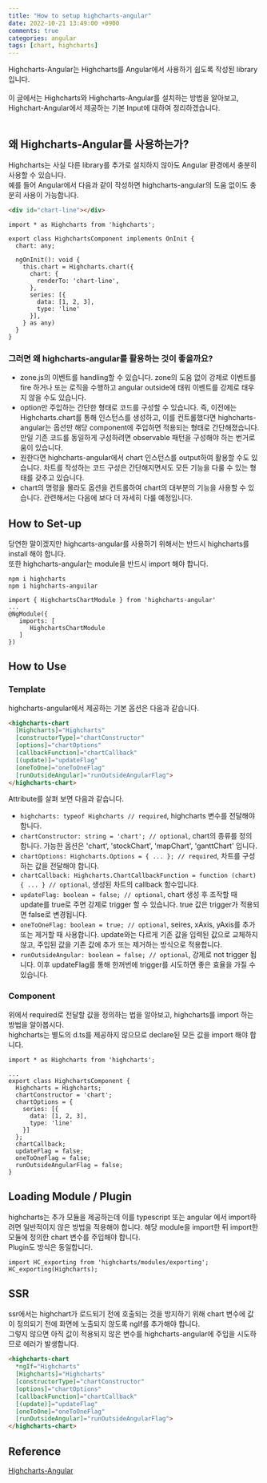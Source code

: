 ```yaml
---
title: "How to setup highcharts-angular"
date: 2022-10-21 13:49:00 +0900
comments: true
categories: angular
tags: [chart, highcharts]
---
```


Highcharts-Angular는 Highcharts를 Angular에서 사용하기 쉽도록 작성된 library 입니다.<br/>
<br/>
이 글에서는 Highcharts와 Highcharts-Angular를 설치하는 방법을 알아보고,<br/>
Highchart-Angular에서 제공하는 기본 Input에 대하여 정리하겠습니다.<br/>
<br/>

## 왜 Highcharts-Angular를 사용하는가?
Highcharts는 사실 다른 library를 추가로 설치하지 않아도 Angular 환경에서 충분히 사용할 수 있습니다.<br/>
예를 들어 Angular에서 다음과 같이 작성하면 highcharts-angular의 도움 없이도 충분히 사용이 가능합니다.<br/>

```html
<div id="chart-line"></div>
```

```tsx
import * as Highcharts from 'highcharts';

export class HighchartsComponent implements OnInit {
  chart: any;

  ngOnInit(): void {
    this.chart = Highcharts.chart({
      chart: {
        renderTo: 'chart-line',
      },
      series: [{
        data: [1, 2, 3],
        type: 'line'
      }],
    } as any)
  }
}
```

### 그러면 왜 highcharts-angular를 활용하는 것이 좋을까요?
- zone.js의 이벤트를 handling할 수 있습니다. zone의 도움 없이 강제로 이벤트를 fire 하거나 또는 로직을 수행하고 angular outside에 태워 이벤트를 강제로 태우지 않을 수도 있습니다.<br/>
- option만 주입하는 간단한 형태로 코드를 구성할 수 있습니다. 즉, 이전에는 Highcharts.chart를 통해 인스턴스를 생성하고, 이를 컨트롤했다면 highcharts-angular는 옵션만 해당 component에 주입하면 적용되는 형태로 간단해졌습니다. 만일 기존 코드를 동일하게 구성하려면 observable 패턴을 구성해야 하는 번거로움이 있습니다.<br/>
- 원한다면 highcharts-angular에서 chart 인스턴스를 output하여 활용할 수도 있습니다. 차트를 작성하는 코드 구성은 간단해지면서도 모든 기능을 다룰 수 있는 형태를 갖추고 있습니다.<br/>
- chart의 명령을 몰라도 옵션을 컨트롤하여 chart의 대부분의 기능을 사용할 수 있습니다. 관련해서는 다음에 보다 더 자세히 다룰 예정입니다.<br/>


## How to Set-up

당연한 말이겠지만 highcarts-angular를 사용하기 위해서는 반드시 highcharts를 install 해야 합니다.<br/>
또한 highcharts-angular는 module을 반드시 import 해야 합니다.<br/>

```
npm i highcharts
npm i highcharts-anguilar
```

```tsx
import { HighchartsChartModule } from 'highcharts-angular'
...
@NgModule({
   imports: [
      HighchartsChartModule
   ]
})
```

## How to Use

### Template
highcharts-angular에서 제공하는 기본 옵션은 다음과 같습니다.<br/>

```html
<highcharts-chart 
  [Highcharts]="Highcharts"
  [constructorType]="chartConstructor"
  [options]="chartOptions"
  [callbackFunction]="chartCallback"
  [(update)]="updateFlag"
  [oneToOne]="oneToOneFlag"
  [runOutsideAngular]="runOutsideAngularFlag">
</highcharts-chart>

```

Attribute를 살펴 보면 다음과 같습니다.<br/>
- `highcharts: typeof Highcharts // required`, highcharts 변수를 전달해야 합니다.<br/>
- `chartConstructor: string = 'chart'; // optional`, chart의 종류를 정의 합니다. 가능한 옵션은 'chart', 'stockChart', 'mapChart', 'ganttChart' 입니다.<br/>
- `chartOptions: Highcharts.Options = { ... }; // required`, 차트를 구성하는 값을 전달해야 합니다.<br/>
- `chartCallback: Highcharts.ChartCallbackFunction = function (chart) { ... } // optional`, 생성된 차트의 callback 함수입니다.<br/>
- `updateFlag: boolean = false; // optional`, chart 생성 후 조작할 때 update를 true로 주면 강제로 trigger 할 수 있습니다. true 값은 trigger가 적용되면 false로 변경됩니다.<br/>
- `oneToOneFlag: boolean = true; // optional`, seires, xAxis, yAxis를 추가 또는 제거할 때 사용합니다. update와는 다르게 기존 값을 입력된 값으로 교체하지 않고, 주입된 값을 기존 값에 추가 또는 제거하는 방식으로 적용합니다.<br/>
- `runOutsideAngular: boolean = false; // optional`, 강제로 not trigger 됩니다. 이후 updateFlag를 통해 한꺼번에 trigger를 시도하면 좋은 효율을 가질 수 있습니다. <br/>


### Component

위에서 required로 전달할 값을 정의하는 법을 알아보고, highcharts를 import 하는 방법을 알아봅시다.<br/>
highcharts는 별도의 d.ts를 제공하지 않으므로 declare된 모든 값을 import 해야 합니다.<br/>


```tsx
import * as Highcharts from 'highcharts';

...
export class HighchartsComponent {
  Highcharts = Highcharts;
  chartConstructor = 'chart';
  chartOptions = {
    series: [{
      data: [1, 2, 3],
      type: 'line'
    }]
  };
  chartCallback;
  updateFlag = false;
  oneToOneFlag = false;
  runOutsideAngularFlag = false;
}

```

## Loading Module / Plugin
highcharts는 추가 모듈을 제공하는데 이를 typescript 또는 angular 에서 import하려면 일반적이지 않은 방법을 적용해야 합니다. 해당 module을 import한 뒤 import한 모듈에 정의한 chart 변수를 주입해야 합니다. <br/>
Plugin도 방식은 동일합니다.<br/>


```tsx
import HC_exporting from 'highcharts/modules/exporting';
HC_exporting(Highcharts);
```


## SSR
ssr에서는 highchart가 로드되기 전에 호출되는 것을 방지하기 위해 chart 변수에 값이 정의되기 전에 화면에 노출되지 않도록 ngIf를 추가해야 합니다. <br/>
그렇지 않으면 아직 값이 적용되지 않은 변수를 highcharts-angular에 주입을 시도하므로 에러가 발생합니다.

```html
<highcharts-chart 
  *ngIf="Highcharts"
  [Highcharts]="Highcharts"
  [constructorType]="chartConstructor"
  [options]="chartOptions"
  [callbackFunction]="chartCallback"
  [(update)]="updateFlag"
  [oneToOne]="oneToOneFlag"
  [runOutsideAngular]="runOutsideAngularFlag">
</highcharts-chart>
```

## Reference
[Highcharts-Angular](https://github.com/highcharts/highcharts-angular)
